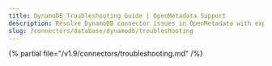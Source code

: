 ```yaml
---
title: DynamoDB Troubleshooting Guide | OpenMetadata Support
description: Resolve DynamoDB connector issues in OpenMetadata with expert troubleshooting guides, common error fixes, and step-by-step solutions for seamless integration.
slug: /connectors/database/dynamodb/troubleshooting
---
```


{% partial file="/v1.9/connectors/troubleshooting.md" /%}
